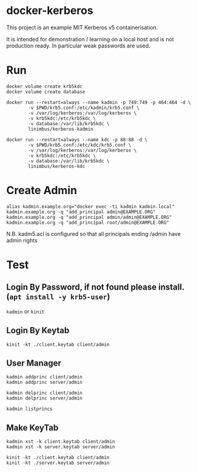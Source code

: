# docker-kerberos

This project is an example MIT Kerberos v5 containerisation.

It is intended for demonstration / learning on a local host and is not production ready. In particular weak passwords are used.

# Run
```
docker volume create krb5kdc
docker volume create database

docker run --restart=always --name kadmin -p 749:749 -p 464:464 -d \
        -v $PWD/krb5.conf:/etc/kadmin/krb5.conf \
        -v /var/log/kerberos:/var/log/kerberos \
        -v krb5kdc:/etc/krb5kdc \
        -v database:/var/lib/krb5kdc \
        linimbus/kerberos-kadmin

docker run --restart=always --name kdc -p 88:88 -d \
        -v $PWD/krb5.conf:/etc/kdc/krb5.conf \
        -v /var/log/kerberos:/var/log/kerberos \
        -v krb5kdc:/etc/krb5kdc \
        -v database:/var/lib/krb5kdc \
        linimbus/kerberos-kdc

```

# Create Admin
```
alias kadmin.example.org="docker exec -ti kadmin kadmin.local"
kadmin.example.org -q "add_principal admin@EXAMPLE.ORG"
kadmin.example.org -q "add_principal admin/admin@EXAMPLE.ORG"
kadmin.example.org -q "add_principal root/admin@EXAMPLE.ORG"
```
N.B. kadm5.acl is configured so that all principals ending /admin have admin rights

# Test
## Login By Password, if not found please install.(`apt install -y krb5-user`)
`kadmin` or `kinit`

## Login By Keytab
`kinit -kt ./client.keytab client/admin`

## User Manager
```
kadmin addprinc client/admin
kadmin addprinc server/admin

kadmin delprinc client/admin
kadmin delprinc server/admin

kadmin listprincs
```

## Make KeyTab
```
kadmin xst -k client.keytab client/admin
kadmin xst -k server.keytab server/admin

kinit -kt ./client.keytab client/admin
kinit -kt ./server.keytab server/admin
```
